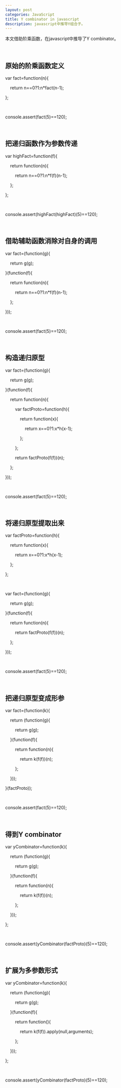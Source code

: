 ```yaml
---
layout: post
categories: JavaScript
title: Y combinator in javascript
description: javascript中推导Y组合子。
---
```


本文借助阶乘函数，在javascript中推导了Y combinator。

<br/>

## **原始的阶乘函数定义**

var fact=function(n){

&nbsp;&nbsp;&nbsp;&nbsp;return n==0?1:n*fact(n-1);

};

<br/>

console.assert(fact(5)==120);

<br/>

## **把递归函数作为参数传递**

var highFact=function(f){

&nbsp;&nbsp;&nbsp;&nbsp;return function(n){

&nbsp;&nbsp;&nbsp;&nbsp;&nbsp;&nbsp;&nbsp;&nbsp;return n==0?1:n*f(f)(n-1);

&nbsp;&nbsp;&nbsp;&nbsp;};

};

<br/>

console.assert(highFact(highFact)(5)==120);

<br/>

## **借助辅助函数消除对自身的调用**

var fact=(function(g){

&nbsp;&nbsp;&nbsp;&nbsp;return g(g);

}(function(f){

&nbsp;&nbsp;&nbsp;&nbsp;return function(n){

&nbsp;&nbsp;&nbsp;&nbsp;&nbsp;&nbsp;&nbsp;&nbsp;return n==0?1:n*f(f)(n-1);

&nbsp;&nbsp;&nbsp;&nbsp;};

}));

<br/>

console.assert(fact(5)==120);

<br/>

## **构造递归原型**

var fact=(function(g){

&nbsp;&nbsp;&nbsp;&nbsp;return g(g);

}(function(f){

&nbsp;&nbsp;&nbsp;&nbsp;return function(n){

&nbsp;&nbsp;&nbsp;&nbsp;&nbsp;&nbsp;&nbsp;&nbsp;var factProto=function(h){

&nbsp;&nbsp;&nbsp;&nbsp;&nbsp;&nbsp;&nbsp;&nbsp;&nbsp;&nbsp;&nbsp;&nbsp;return function(x){

&nbsp;&nbsp;&nbsp;&nbsp;&nbsp;&nbsp;&nbsp;&nbsp;&nbsp;&nbsp;&nbsp;&nbsp;&nbsp;&nbsp;&nbsp;&nbsp;return x==0?1:x*h(x-1);

&nbsp;&nbsp;&nbsp;&nbsp;&nbsp;&nbsp;&nbsp;&nbsp;&nbsp;&nbsp;&nbsp;&nbsp;};

&nbsp;&nbsp;&nbsp;&nbsp;&nbsp;&nbsp;&nbsp;&nbsp;};

&nbsp;&nbsp;&nbsp;&nbsp;&nbsp;&nbsp;&nbsp;&nbsp;return factProto(f(f))(n);

&nbsp;&nbsp;&nbsp;&nbsp;};

}));

<br/>

console.assert(fact(5)==120);

<br/>

## **将递归原型提取出来**

var factProto=function(h){

&nbsp;&nbsp;&nbsp;&nbsp;return function(x){

&nbsp;&nbsp;&nbsp;&nbsp;&nbsp;&nbsp;&nbsp;&nbsp;return x==0?1:x*h(x-1);

&nbsp;&nbsp;&nbsp;&nbsp;};

};

<br/>

var fact=(function(g){

&nbsp;&nbsp;&nbsp;&nbsp;return g(g);

}(function(f){

&nbsp;&nbsp;&nbsp;&nbsp;return function(n){

&nbsp;&nbsp;&nbsp;&nbsp;&nbsp;&nbsp;&nbsp;&nbsp;return factProto(f(f))(n);

&nbsp;&nbsp;&nbsp;&nbsp;};

}));

<br/>

console.assert(fact(5)==120);

<br/>

## **把递归原型变成形参**

var fact=(function(k){

&nbsp;&nbsp;&nbsp;&nbsp;return (function(g){

&nbsp;&nbsp;&nbsp;&nbsp;&nbsp;&nbsp;&nbsp;&nbsp;return g(g);

&nbsp;&nbsp;&nbsp;&nbsp;}(function(f){

&nbsp;&nbsp;&nbsp;&nbsp;&nbsp;&nbsp;&nbsp;&nbsp;return function(n){

&nbsp;&nbsp;&nbsp;&nbsp;&nbsp;&nbsp;&nbsp;&nbsp;&nbsp;&nbsp;&nbsp;&nbsp;return k(f(f))(n);

&nbsp;&nbsp;&nbsp;&nbsp;&nbsp;&nbsp;&nbsp;&nbsp;};

&nbsp;&nbsp;&nbsp;&nbsp;}));

}(factProto));

<br/>

console.assert(fact(5)==120);

<br/>

## **得到Y combinator**

var yCombinator=function(k){

&nbsp;&nbsp;&nbsp;&nbsp;return (function(g){

&nbsp;&nbsp;&nbsp;&nbsp;&nbsp;&nbsp;&nbsp;&nbsp;return g(g);

&nbsp;&nbsp;&nbsp;&nbsp;}(function(f){

&nbsp;&nbsp;&nbsp;&nbsp;&nbsp;&nbsp;&nbsp;&nbsp;return function(n){

&nbsp;&nbsp;&nbsp;&nbsp;&nbsp;&nbsp;&nbsp;&nbsp;&nbsp;&nbsp;&nbsp;&nbsp;return k(f(f))(n);

&nbsp;&nbsp;&nbsp;&nbsp;&nbsp;&nbsp;&nbsp;&nbsp;};

&nbsp;&nbsp;&nbsp;&nbsp;}));

};

<br/>

console.assert(yCombinator(factProto)(5)==120);

<br/>

## **扩展为多参数形式**

var yCombinator=function(k){

&nbsp;&nbsp;&nbsp;&nbsp;return (function(g){

&nbsp;&nbsp;&nbsp;&nbsp;&nbsp;&nbsp;&nbsp;&nbsp;return g(g);

&nbsp;&nbsp;&nbsp;&nbsp;}(function(f){

&nbsp;&nbsp;&nbsp;&nbsp;&nbsp;&nbsp;&nbsp;&nbsp;return function(){

&nbsp;&nbsp;&nbsp;&nbsp;&nbsp;&nbsp;&nbsp;&nbsp;&nbsp;&nbsp;&nbsp;&nbsp;return k(f(f)).apply(null,arguments);

&nbsp;&nbsp;&nbsp;&nbsp;&nbsp;&nbsp;&nbsp;&nbsp;};

&nbsp;&nbsp;&nbsp;&nbsp;}));

};

<br/>

console.assert(yCombinator(factProto)(5)==120);



